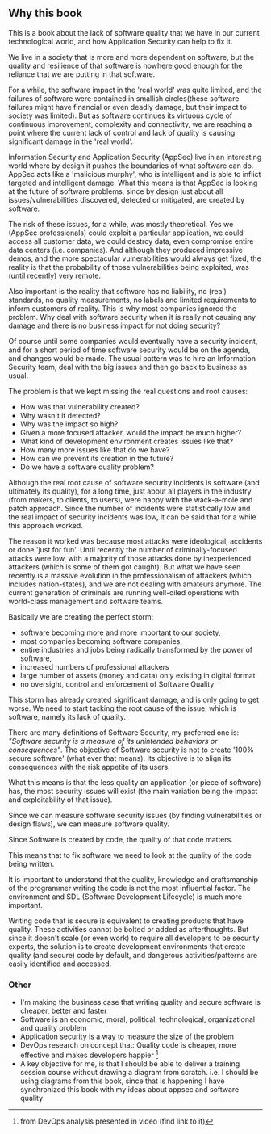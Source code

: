 ## Why this book

This is a book about the lack of software quality that we have in our current technological world, and how Application Security can help to fix it.

We live in a society that is more and more dependent on software, but the quality and resilience of that software is nowhere good enough for the reliance that we are putting in that software.

For a while, the software impact in the 'real world' was quite limited, and the failures of software were contained in smallish circles(these software failures might have financial or even deadly damage, but their impact to society was limited). But as software continues its virtuous cycle of continuous improvement, complexity and connectivity, we are reaching a point where the current lack of control and lack of quality is causing significant damage in the 'real world'.

Information Security and Application Security (AppSec) live in an interesting world where by design it pushes the boundaries of what software can do. AppSec acts like a 'malicious murphy', who is intelligent and is able to inflict targeted and intelligent damage. What this means is that AppSec is looking at the future of software problems, since by design just about all issues/vulnerabilities discovered, detected or mitigated, are created by software.

The risk of these issues, for a while, was mostly theoretical. Yes we (AppSec professionals) could exploit a particular application, we could access all customer data, we could destroy data, even compromise entire data centers (i.e. companies). And although they produced impressive demos, and the more spectacular vulnerabilities would always get fixed, the reality is that the probability of those vulnerabilities being exploited, was (until recently) very remote. 

Also important is the reality that software has no liability, no (real) standards, no quality measurements, no labels and limited requirements to inform customers of reality. This is why most companies ignored the problem. Why deal with software security when it is really not causing any damage and there is no business impact for not doing security?

Of course until some companies would eventually have a security incident, and for a short period of time software security would be on the agenda, and changes would be made. The usual pattern was to hire an Information Security team, deal with the big issues and then go back to business as usual.

The problem is that we kept missing the real questions and root causes:

- How was that vulnerability created?
- Why wasn't it detected?
- Why was the impact so high?
- Given a more focused attacker, would the impact be much higher?
- What kind of development environment creates issues like that?
- How many more issues like that do we have?
- How can we prevent its creation in the future?
- Do we have a software quality problem?

Although the real root cause of software security incidents is software (and ultimately its quality), for a long time, just about all players in the industry (from makers, to clients, to users), were happy with the wack-a-mole and patch approach. Since the number of incidents were statistically low and the real impact of security incidents was low, it can be said that for a while this approach worked.

The reason it worked was because most attacks were ideological, accidents or done 'just for fun'. Until recently the number of criminally-focused attacks were low, with a majority of those attacks done by inexperienced attackers (which is some of them got caught). But what we have seen recently is a massive evolution in the professionalism of attackers (which includes nation-states), and we are not dealing with amateurs anymore. The current generation of criminals are running well-oiled operations with world-class management and software teams.

Basically we are creating the perfect storm:

- software becoming more and more important to our society,
- most companies becoming software companies,
- entire industries and jobs being radically transformed by the power of software,
- increased numbers of professional attackers
- large number of assets (money and data) only existing in digital format
- no oversight, control and enforcement of Software Quality

This storm has already created significant damage, and is only going to get worse. We need to start tacking the root cause of the issue, which is software, namely its lack of quality.

There are many definitions of Software Security, my preferred one is: _"Software security is a measure of its unintended behaviors or consequences"_. The objective of Software security is not to create '100% secure software' (what ever that means). Its objective is to align its consequences with the risk appetite of its users.

What this means is that the less quality an application (or piece of software) has, the most security issues will exist (the main variation being the impact and exploitability of that issue).

Since we can measure software security issues (by finding vulnerabilities or design flaws), we can measure software quality.

Since Software is created by code, the quality of that code matters.

This means that to fix software we need to look at the quality of the code being written.

It is important to understand that the quality, knowledge and craftsmanship of the programmer writing the code is not the most influential factor. The environment and SDL (Software Development Lifecycle) is much more important.

Writing code that is secure is equivalent to creating products that have quality. These activities cannot be bolted or added as afterthoughts. But since it doesn't scale (or even work) to require all developers to be security experts, the solution is to create development environments that create quality (and secure) code by default, and dangerous activities/patterns are easily identified and accessed.

### Other

- I'm making the business case that writing quality and secure software is cheaper, better and faster
- Software is an economic, moral, political, technological, organizational and quality problem
- Application security is a way to measure the size of the problem
- DevOps research on concept that: Quality code is cheaper, more effective and makes developers happier [^2]
- A key objective for me, is that I should be able to deliver a training session course without drawing a diagram from scratch. i.e. I should be using diagrams from this book, since that is happening I have synchronized this book with my ideas about appsec and software quality 


[^2]: from DevOps analysis presented in video (find link to it)
